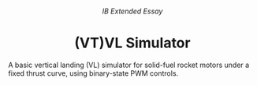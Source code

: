 <h6 align=center>IB Extended Essay</h6>
<h1 align=center>(VT)VL Simulator</h1>

A basic vertical landing (VL) simulator for solid-fuel rocket motors under a fixed thrust curve, using binary-state PWM controls.
